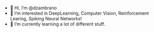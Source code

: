- 👋 Hi, I’m @dzambrano
- 👀 I’m interested in DeepLearning, Computer Vision, Reinforcement Learing, Spiking Neural Networks!
- 🌱 I’m currently learning a lot of different stuff.

<!---
dzambrano/dzambrano is a ✨ special ✨ repository because its `README.md` (this file) appears on your GitHub profile.
You can click the Preview link to take a look at your changes.
--->
